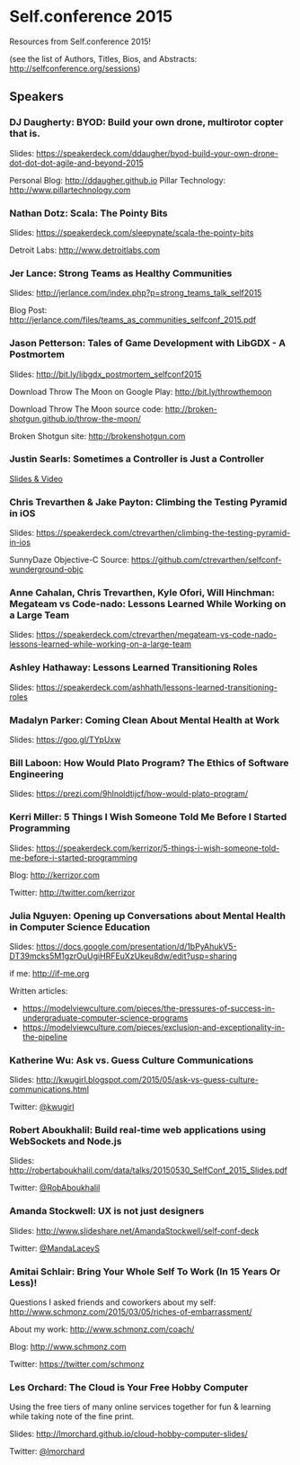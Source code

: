 # Self.conference 2015

Resources from Self.conference 2015!

(see the list of Authors, Titles, Bios, and Abstracts:
http://selfconference.org/sessions)

## Speakers

### DJ Daugherty: BYOD: Build your own drone, multirotor copter that is. 
Slides: https://speakerdeck.com/ddaugher/byod-build-your-own-drone-dot-dot-dot-agile-and-beyond-2015

Personal Blog: http://ddaugher.github.io
Pillar Technology: http://www.pillartechnology.com

### Nathan Dotz: Scala: The Pointy Bits
Slides: https://speakerdeck.com/sleepynate/scala-the-pointy-bits

Detroit Labs: http://www.detroitlabs.com

### Jer Lance: Strong Teams as Healthy Communities
Slides: http://jerlance.com/index.php?p=strong_teams_talk_self2015

Blog Post: http://jerlance.com/files/teams_as_communities_selfconf_2015.pdf 

### Jason Petterson: Tales of Game Development with LibGDX - A Postmortem
Slides: http://bit.ly/libgdx_postmortem_selfconf2015

Download Throw The Moon on Google Play: http://bit.ly/throwthemoon

Download Throw The Moon source code: http://broken-shotgun.github.io/throw-the-moon/

Broken Shotgun site: http://brokenshotgun.com

### Justin Searls: Sometimes a Controller is Just a Controller
[Slides & Video](http://blog.testdouble.com/posts/2015-05-11-sometimes-a-controller-is-just-a-controller.html)

### Chris Trevarthen & Jake Payton: Climbing the Testing Pyramid in iOS
Slides: https://speakerdeck.com/ctrevarthen/climbing-the-testing-pyramid-in-ios

SunnyDaze Objective-C Source: https://github.com/ctrevarthen/selfconf-wunderground-objc

### Anne Cahalan, Chris Trevarthen, Kyle Ofori, Will Hinchman: Megateam vs Code-nado: Lessons Learned While Working on a Large Team
Slides: https://speakerdeck.com/ctrevarthen/megateam-vs-code-nado-lessons-learned-while-working-on-a-large-team

### Ashley Hathaway: Lessons Learned Transitioning Roles 
Slides: https://speakerdeck.com/ashhath/lessons-learned-transitioning-roles

### Madalyn Parker: Coming Clean About Mental Health at Work
Slides: https://goo.gl/TYpUxw

### Bill Laboon: How Would Plato Program? The Ethics of Software Engineering
Slides: https://prezi.com/9hlnoldtijcf/how-would-plato-program/

### Kerri Miller: 5 Things I Wish Someone Told Me Before I Started Programming
Slides: https://speakerdeck.com/kerrizor/5-things-i-wish-someone-told-me-before-i-started-programming

Blog: http://kerrizor.com

Twitter: http://twitter.com/kerrizor

### Julia Nguyen: Opening up Conversations about Mental Health in Computer Science Education
Slides: https://docs.google.com/presentation/d/1bPyAhukV5-DT39mcks5M1gzrOuUgiHRFEuXzUkeu8dw/edit?usp=sharing

if me: http://if-me.org

Written articles:
* https://modelviewculture.com/pieces/the-pressures-of-success-in-undergraduate-computer-science-programs
* https://modelviewculture.com/pieces/exclusion-and-exceptionality-in-the-pipeline

### Katherine Wu: Ask vs. Guess Culture Communications
Slides: http://kwugirl.blogspot.com/2015/05/ask-vs-guess-culture-communications.html

Twitter: [@kwugirl](https://twitter.com/kwugirl)

### Robert Aboukhalil: Build real-time web applications using WebSockets and Node.js

Slides: http://robertaboukhalil.com/data/talks/20150530_SelfConf_2015_Slides.pdf

Twitter: [@RobAboukhalil](https://twitter.com/RobAboukhalil)

### Amanda Stockwell: UX is not just designers

Slides: http://www.slideshare.net/AmandaStockwell/self-conf-deck

Twitter: [@MandaLaceyS](https://twitter.com/MandaLaceyS)

### Amitai Schlair: Bring Your Whole Self To Work (In 15 Years Or Less)!

Questions I asked friends and coworkers about my self:
http://www.schmonz.com/2015/03/05/riches-of-embarrassment/

About my work:
http://www.schmonz.com/coach/

Blog: http://www.schmonz.com

Twitter: https://twitter.com/schmonz

### Les Orchard: The Cloud is Your Free Hobby Computer

Using the free tiers of many online services together for fun & learning while taking note of the fine print.

Slides: http://lmorchard.github.io/cloud-hobby-computer-slides/

Twitter: [@lmorchard](https://twitter.com/lmorchard)
